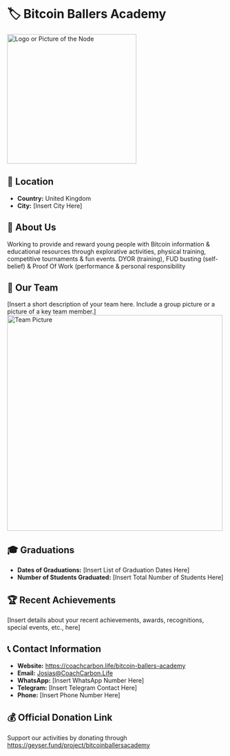 
# 🏷️ Bitcoin Ballers Academy
<img src="https://github.com/MyFirstBitcoin/Light-Node-Directory/blob/main/United%20Kingdom%20--%20Bitcoin%20Ballers%20Academy/Slide5.PNG" width="300" alt="Logo or Picture of the Node"> <!-- 1 picture maximum -->

## 📍 Location
- **Country:** United Kingdom
- **City:** [Insert City Here]

## 📖 About Us
Working to provide and reward young people with Bitcoin information & educational resources through explorative activities, physical training, competitive tournaments & fun events. DYOR (training), FUD busting (self-belief) & Proof Of Work (performance & personal responsibility

## 👥 Our Team
[Insert a short description of your team here. Include a group picture or a picture of a key team member.]
<img src="https://github.com/MyFirstBitcoin/Light-Node-Directory/blob/main/United%20Kingdom%20--%20Bitcoin%20Ballers%20Academy/2022-11-4%20-%20Bitcoin%20Ballers%20Academy%20-%20Banner%20for%20Geyser%20project.png" width="500" alt="Team Picture"> <!-- 1 picture maximum -->

## 🎓 Graduations
- **Dates of Graduations:** [Insert List of Graduation Dates Here]
- **Number of Students Graduated:** [Insert Total Number of Students Here]

## 🏆 Recent Achievements
[Insert details about your recent achievements, awards, recognitions, special events, etc., here]

## 📞 Contact Information
- **Website:** https://coachcarbon.life/bitcoin-ballers-academy
- **Email:** Josias@CoachCarbon.Life
- **WhatsApp:** [Insert WhatsApp Number Here]
- **Telegram:** [Insert Telegram Contact Here]
- **Phone:** [Insert Phone Number Here]

## 💰 Official Donation Link
Support our activities by donating through https://geyser.fund/project/bitcoinballersacademy
